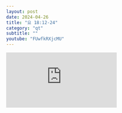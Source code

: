 ```yaml
---
layout: post
date: 2024-04-26
title: "요 18:12-24"
category: "qt"
subtitle: ""
youtube: "FUwfkRXjcMU"
---
```


<div class="youtube margin-large">
    <iframe src="https://www.youtube.com/embed/FUwfkRXjcMU" title="YouTube video player" frameborder="0" allow="accelerometer; autoplay; clipboard-write; encrypted-media; gyroscope; picture-in-picture; web-share" allowfullscreen></iframe>
</div>

